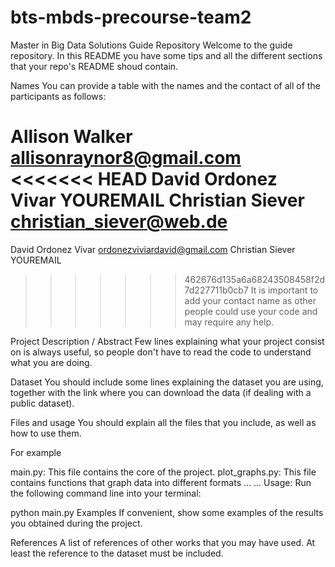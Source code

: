 # bts-mbds-precourse-team2

Master in Big Data Solutions Guide Repository
Welcome to the guide repository. In this README you have some tips and all the different sections that your repo's README shoud contain.

Names
You can provide a table with the names and the contact of all of the participants as follows:

Allison Walker  allisonraynor8@gmail.com
<<<<<<< HEAD
David Ordonez Vivar YOUREMAIL
Christian Siever  christian_siever@web.de
=======
David Ordonez Vivar ordonezviviardavid@gmail.com
Christian Siever  YOUREMAIL
>>>>>>> 462676d135a6a68243508458f2d7d227711b0cb7
It is important to add your contact name as other people could use your code and may require any help.

Project Description / Abstract
Few lines explaining what your project consist on is always useful, so people don't have to read the code to understand what you are doing.

Dataset
You should include some lines explaining the dataset you are using, together with the link where you can download the data (if dealing with a public dataset).

Files and usage
You should explain all the files that you include, as well as how to use them.

For example

main.py: This file contains the core of the project.
plot_graphs.py: This file contains functions that graph data into different formats
...
...
Usage: Run the following command line into your terminal:

python main.py
Examples
If convenient, show some examples of the results you obtained during the project.

References
A list of references of other works that you may have used. At least the reference to the dataset must be included.
